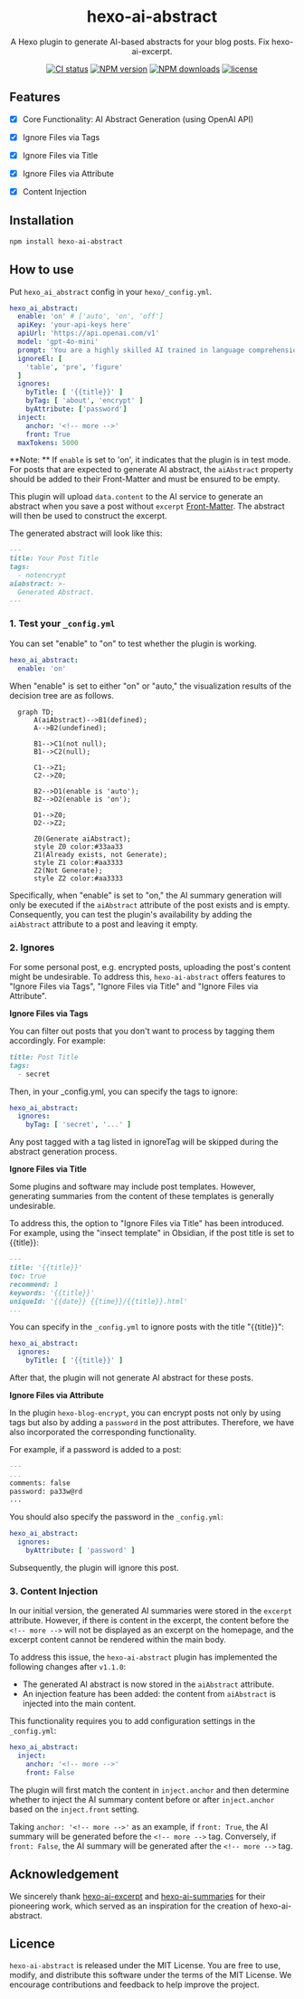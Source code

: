<div align="center">
<a name="readme-top"></a>

<h1> hexo-ai-abstract </h1>

A Hexo plugin to generate AI-based abstracts for your blog posts. Fix hexo-ai-excerpt.

[![CI status][github-action-image]](https://github.com/jankiny/hexo-ai-abstract/actions/workflows/npm-publish.yml)
[![NPM version][npm-image]](https://npmjs.org/package/hexo-ai-abstract)
[![NPM downloads][download-image]](https://npmjs.org/package/hexo-ai-abstract)
[![license](https://img.shields.io/badge/License-MIT-green)](LICENSE)
</div>

[github-action-image]: https://github.com/jankiny/hexo-ai-abstract/actions/workflows/npm-publish.yml/badge.svg
[npm-image]: https://img.shields.io/npm/v/hexo-ai-abstract.svg?style=flat-square
[download-image]: https://img.shields.io/npm/dm/hexo-ai-abstract.svg?style=flat-square

## Features

 - [x] Core Functionality: AI Abstract Generation (using OpenAI API)
 - [x] Ignore Files via Tags
 - [x] Ignore Files via Title
 - [x] Ignore Files via Attribute
 - [x] Content Injection


## Installation

```bash
npm install hexo-ai-abstract
```

## How to use

Put `hexo_ai_abstract` config in your `hexo/_config.yml`.
```yaml
hexo_ai_abstract:
  enable: 'on' # ['auto', 'on', 'off']
  apiKey: 'your-api-keys here'
  apiUrl: 'https://api.openai.com/v1'
  model: 'gpt-4o-mini'
  prompt: 'You are a highly skilled AI trained in language comprehension and summarization. I would like you to read the text delimited by triple quotes and summarize it into a concise abstract paragraph. Aim to retain the most important points, providing a coherent and readable summary that could help a person understand the main points of the discussion without needing to read the entire text. Please avoid unnecessary details or tangential points. Only give me the output and nothing else. Do not wrap responses in quotes. Respond in the Chinese language.'
  ignoreEl: [
    'table', 'pre', 'figure'
  ]
  ignores:
    byTitle: [ '{{title}}' ]
    byTag: [ 'about', 'encrypt' ]
    byAttribute: ['password']
  inject: 
    anchor: '<!-- more -->'
    front: True 
  maxTokens: 5000
```

**Note: ** 
If `enable` is set to 'on', it indicates that the plugin is in test mode. 
For posts that are expected to generate AI abstract, the `aiAbstract` property should be added to their Front-Matter and must be ensured to be empty.

This plugin will upload `data.content` to the AI service to generate an abstract when you save a post without `excerpt` [Front-Matter](https://hexo.io/zh-cn/docs/front-matter).
The abstract will then be used to construct the excerpt.

The generated abstract will look like this:
```markdown
---
title: Your Post Title
tags:
  - notencrypt
aiabstract: >-
  Generated Abstract.
---
```

### 1. Test your `_config.yml`

You can set "enable" to "on" to test whether the plugin is working.
```yaml
hexo_ai_abstract:
  enable: 'on'
```

When "enable" is set to either "on" or "auto," the visualization results of the decision tree are as follows.

```mermaid
  graph TD;
      A(aiAbstract)-->B1(defined);
      A-->B2(undefined);
      
      B1-->C1(not null);
      B1-->C2(null);

      C1-->Z1;
      C2-->Z0;

      B2-->D1(enable is 'auto');
      B2-->D2(enable is 'on');

      D1-->Z0;
      D2-->Z2;

      Z0(Generate aiAbstract);
      style Z0 color:#33aa33
      Z1(Already exists, not Generate);
      style Z1 color:#aa3333
      Z2(Not Generate);
      style Z2 color:#aa3333

```

Specifically, when "enable" is set to "on," the AI summary generation will only be executed if the `aiAbstract` attribute of the post exists and is empty. 
Consequently, you can test the plugin's availability by adding the `aiAbstract` attribute to a post and leaving it empty.

### 2. Ignores

For some personal post, e.g. encrypted posts, uploading the post's content might be undesirable. 
To address this, `hexo-ai-abstract` offers features to "Ignore Files via Tags", "Ignore Files via Title" and "Ignore Files via Attribute".

**Ignore Files via Tags**

You can filter out posts that you don't want to process by tagging them accordingly. 
For example:
```markdown
title: Post Title
tags:
  - secret
```
Then, in your _config.yml, you can specify the tags to ignore:
```yaml
hexo_ai_abstract:
  ignores:
    byTag: [ 'secret', '...' ]
```
Any post tagged with a tag listed in ignoreTag will be skipped during the abstract generation process.

**Ignore Files via Title**

Some plugins and software may include post templates.
However, generating summaries from the content of these templates is generally undesirable.

To address this, the option to "Ignore Files via Title" has been introduced.
For example, using the "insect template" in Obsidian, if the post title is set to {{title}}:
```markdown
---
title: '{{title}}'
toc: true
recommend: 1
keywords: '{{title}}'
uniqueId: '{{date}} {{time}}/{{title}}.html'
...
```
You can specify in the `_config.yml` to ignore posts with the title "{{title}}":
```yaml
hexo_ai_abstract:
  ignores:
    byTitle: [ '{{title}}' ]
```
After that, the plugin will not generate AI abstract for these posts.

**Ignore Files via Attribute**

In the plugin `hexo-blog-encrypt`, you can encrypt posts not only by using tags but also by adding a `password` in the post attributes. 
Therefore, we have also incorporated the corresponding functionality.

For example, if a password is added to a post:
```markdown
---
...
comments: false
password: pa33w@rd
...
```
You should also specify the password in the `_config.yml`:
```yaml
hexo_ai_abstract:
  ignores:
    byAttribute: [ 'password' ]
```
Subsequently, the plugin will ignore this post.

### 3. Content Injection

In our initial version, the generated AI summaries were stored in the `excerpt` attribute. 
However, if there is content in the excerpt, the content before the `<!-- more -->` will not be displayed as an excerpt on the homepage, and the excerpt content cannot be rendered within the main body.

To address this issue, the `hexo-ai-abstract` plugin has implemented the following changes after `v1.1.0`:
 - The generated AI abstract is now stored in the `aiAbstract` attribute.
 - An injection feature has been added: the content from `aiAbstract` is injected into the main content.

This functionality requires you to add configuration settings in the `_config.yml`:
```yaml
hexo_ai_abstract:
  inject:
    anchor: '<!-- more -->'
    front: False
```

The plugin will first match the content in `inject.anchor` 
and then determine whether to inject the AI summary content before or after `inject.anchor` 
based on the `inject.front` setting.

Taking `anchor: '<!-- more -->'` as an example, 
if `front: True`, the AI summary will be generated before the `<!-- more -->` tag. 
Conversely, if `front: False`, the AI summary will be generated after the `<!-- more -->` tag.

## Acknowledgement

We sincerely thank [hexo-ai-excerpt](https://github.com/rootlexme/hexo-ai-excerpt) and [hexo-ai-summaries](https://github.com/tardis-ksh/hexo-ai-summaries) for their pioneering work, which served as an inspiration for the creation of hexo-ai-abstract.

## Licence

`hexo-ai-abstract` is released under the MIT License. 
You are free to use, modify, and distribute this software under the terms of the MIT License. 
We encourage contributions and feedback to help improve the project.

